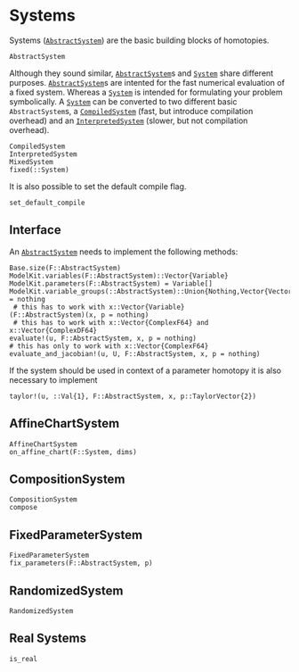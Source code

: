 # Systems

Systems ([`AbstractSystem`](@ref)) are the basic building blocks of homotopies.

```@docs
AbstractSystem
```

Although they sound similar, [`AbstractSystem`](@ref)s and [`System`](@ref) share different
purposes. [`AbstractSystem`](@ref)s are intented for the fast numerical evaluation
of a fixed system. Whereas a [`System`](@ref) is intended for formulating your problem
symbolically.
A [`System`](@ref) can be converted to two different basic `AbstractSystem`s,
a [`CompiledSystem`](@ref) (fast, but introduce compilation overhead) and an
[`InterpretedSystem`](@ref) (slower, but not compilation overhead).

```@docs
CompiledSystem
InterpretedSystem
MixedSystem
fixed(::System)
```

It is also possible to set the default compile flag.
```@docs
set_default_compile
```

## Interface

An [`AbstractSystem`](@ref) needs to implement the following methods:

```
Base.size(F::AbstractSystem)
ModelKit.variables(F::AbstractSystem)::Vector{Variable}
ModelKit.parameters(F::AbstractSystem) = Variable[]
ModelKit.variable_groups(::AbstractSystem)::Union{Nothing,Vector{Vector{Variable}}} = nothing
 # this has to work with x::Vector{Variable}
(F::AbstractSystem)(x, p = nothing)
 # this has to work with x::Vector{ComplexF64} and x::Vector{ComplexDF64}
evaluate!(u, F::AbstractSystem, x, p = nothing)
# this has only to work with x::Vector{ComplexF64}
evaluate_and_jacobian!(u, U, F::AbstractSystem, x, p = nothing)
```

If the system should be used in context of a parameter homotopy it is also necessary to
implement

```
taylor!(u, ::Val{1}, F::AbstractSystem, x, p::TaylorVector{2})
```

## AffineChartSystem
```@docs
AffineChartSystem
on_affine_chart(F::System, dims)
```

## CompositionSystem
```@docs
CompositionSystem
compose
```

## FixedParameterSystem
```@docs
FixedParameterSystem
fix_parameters(F::AbstractSystem, p)
```

## RandomizedSystem
```@docs
RandomizedSystem
```

## Real Systems
```@docs
is_real
```
